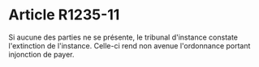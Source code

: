 # Article R1235-11

  
Si aucune des parties ne se présente, le tribunal d'instance constate l'extinction de l'instance. Celle-ci rend non avenue l'ordonnance portant injonction de payer.